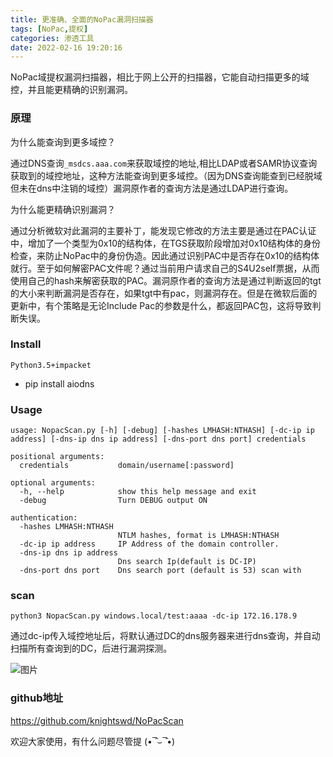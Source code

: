 ```yaml
---
title: 更准确、全面的NoPac漏洞扫描器
tags: [NoPac,提权]
categories: 渗透工具
date: 2022-02-16 19:20:16
---
```



NoPac域提权漏洞扫描器，相比于网上公开的扫描器，它能自动扫描更多的域控，并且能更精确的识别漏洞。

<!--more -->

### 原理

为什么能查询到更多域控？

  通过DNS查询`_msdcs.aaa.com`来获取域控的地址,相比LDAP或者SAMR协议查询获取到的域控地址，这种方法能查询到更多域控。（因为DNS查询能查到已经脱域但未在dns中注销的域控）漏洞原作者的查询方法是通过LDAP进行查询。

为什么能更精确识别漏洞？

  通过分析微软对此漏洞的主要补丁，能发现它修改的方法主要是通过在PAC认证中，增加了一个类型为0x10的结构体，在TGS获取阶段增加对0x10结构体的身份检查，来防止NoPac中的身份伪造。因此通过识别PAC中是否存在0x10的结构体就行。至于如何解密PAC文件呢？通过当前用户请求自己的S4U2self票据，从而使用自己的hash来解密获取的PAC。漏洞原作者的查询方法是通过判断返回的tgt的大小来判断漏洞是否存在，如果tgt中有pac，则漏洞存在。但是在微软后面的更新中，有个策略是无论Include Pac的参数是什么，都返回PAC包，这将导致判断失误。

### Install

`Python3.5+impacket`

- pip install aiodns

### Usage

```
usage: NopacScan.py [-h] [-debug] [-hashes LMHASH:NTHASH] [-dc-ip ip address] [-dns-ip dns ip address] [-dns-port dns port] credentials

positional arguments:
  credentials           domain/username[:password]

optional arguments:
  -h, --help            show this help message and exit
  -debug                Turn DEBUG output ON

authentication:
  -hashes LMHASH:NTHASH
                        NTLM hashes, format is LMHASH:NTHASH
  -dc-ip ip address     IP Address of the domain controller.
  -dns-ip dns ip address
                        Dns search Ip(default is DC-IP)
  -dns-port dns port    Dns search port (default is 53) scan with 
```

### scan

```
python3 NopacScan.py windows.local/test:aaaa -dc-ip 172.16.178.9
```

  通过dc-ip传入域控地址后，将默认通过DC的dns服务器来进行dns查询，并自动扫描所有查询到的DC，后进行漏洞探测。

![图片](https://wiki-oss.s3.cn-north-1.jdcloud-oss.com/2022/02/f1fd272c807f0186a3f8c52a85a5ec22.png)

### github地址

https://github.com/knightswd/NoPacScan 

欢迎大家使用，有什么问题尽管提 (•‾̑⌣‾̑•)